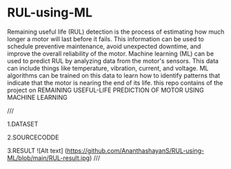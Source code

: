 # RUL-using-ML
Remaining useful life (RUL) detection is the process of estimating how much longer a motor will last before it fails. This information can be used to schedule preventive maintenance, avoid unexpected downtime, and improve the overall reliability of the motor.
Machine learning (ML) can be used to predict RUL by analyzing data from the motor's sensors. This data can include things like temperature, vibration, current, and voltage. ML algorithms can be trained on this data to learn how to identify patterns that indicate that the motor is nearing the end of its life.
this repo contains of the project on 
REMAINING USEFUL-LIFE PREDICTION OF MOTOR USING MACHINE LEARNING

///

1.DATASET

2.SOURCECODDE

3.RESULT
![Alt text] (https://github.com/AnanthashayanS/RUL-using-ML/blob/main/RUL-result.jpg)
///
